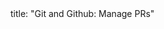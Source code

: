<frontmatter>
title: "Git and Github: Manage PRs"
</frontmatter>

<include src="unit-inPage-asFlat.md" boilerplate />
